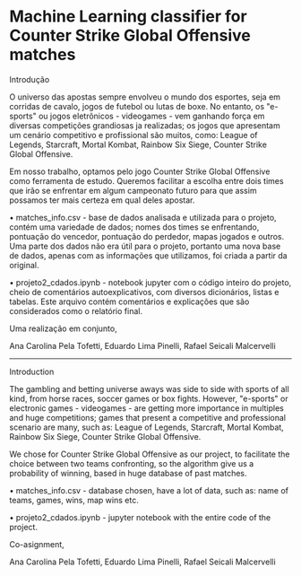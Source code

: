 # Machine Learning classifier for Counter Strike Global Offensive matches


Introdução

  O universo das apostas sempre envolveu o mundo dos esportes, seja em corridas de cavalo, jogos de futebol ou lutas de boxe. No entanto, os "e-sports" ou jogos eletrônicos - videogames - vem ganhando força em diversas competições grandiosas ja realizadas; os jogos que apresentam um cenário competitivo e profissional são muitos, como: League of Legends, Starcraft, Mortal Kombat, Rainbow Six Siege, Counter Strike Global Offensive.

  Em nosso trabalho, optamos pelo jogo Counter Strike Global Offensive como ferramenta de estudo. Queremos facilitar a escolha entre dois times que irão se enfrentar em algum campeonato futuro para que assim possamos ter mais certeza em qual deles apostar.

•	matches_info.csv - base de dados analisada e utilizada para o projeto, contém uma variedade de dados; nomes dos times se enfrentando, pontuação do vencedor, pontuação do perdedor, mapas jogados e outros. Uma parte dos dados não era útil para o projeto, portanto uma nova base de dados, apenas com as informações que utilizamos, foi criada a partir da original.

•	projeto2_cdados.ipynb - notebook jupyter com o código inteiro do projeto, cheio de comentários autoexplicativos, com diversos dicionários, listas e tabelas. Este arquivo contém comentários e explicações que são considerados como o relatório final.


Uma realização em conjunto,

Ana Carolina Pela Tofetti,
Eduardo Lima Pinelli,
Rafael Seicali Malcervelli

------------------------------------------------------------------------------------------------------------------------------------------------------------------------------

Introduction

  The gambling and betting universe aways was side to side with sports of all kind, from horse races, soccer games or box fights. However, "e-sports" or electronic games - videogames - are getting more importance in multiples and huge competitions; games that present a competitive and professional scenario are many, such as: League of Legends, Starcraft, Mortal Kombat, Rainbow Six Siege, Counter Strike Global Offensive.
  
  We chose for Counter Strike Global Offensive as our project, to facilitate the choice between two teams confronting, so the algorithm give us a probability of winning, based in huge database of past matches.
  
  •	matches_info.csv - database chosen, have a lot of data, such as: name of teams, games, wins, map wins etc.

•	projeto2_cdados.ipynb - jupyter notebook with the entire code of the project.


Co-asignment,

Ana Carolina Pela Tofetti,
Eduardo Lima Pinelli,
Rafael Seicali Malcervelli
  
